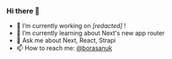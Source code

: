 ### Hi there 👋

<!--
**bsanuk/bsanuk** is a ✨ _special_ ✨ repository because its `README.md` (this file) appears on your GitHub profile.

Here are some ideas to get you started:

- 🔭 I’m currently working on ...
- 🌱 I’m currently learning ...
- 👯 I’m looking to collaborate on ...
- 🤔 I’m looking for help with ...
- 💬 Ask me about ...
- 📫 How to reach me: ...
- 😄 Pronouns: ...
- ⚡ Fun fact: ...
-->

- 🔭 I’m currently working on *[redacted]* ! 
- 🌱 I’m currently learning about Next's new app router
- 💬 Ask me about Next, React, Strapi
- 📫 How to reach me: [@borasanuk](https://twitter.com/borasanuk)
